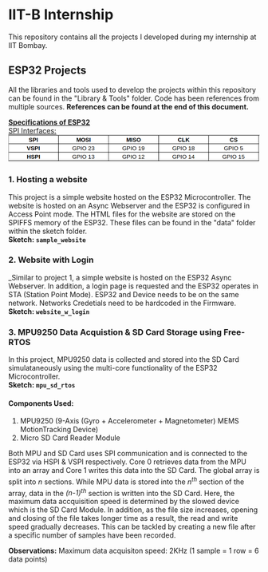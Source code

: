 # IIT-B Internship
This repository contains all the projects I developed during my internship at IIT Bombay. 

## ESP32 Projects
All the libraries and tools used to develop the projects within this repository can be found in the "Library & Tools" folder. Code has been references from multiple sources. **References can be found at the end of this document.**

<ins>**Specifications of ESP32**<ins/>
<br>SPI Interfaces:<br/>
![SPI Interfaces of ESP32](/MISC/SPI_Interfaces_ESP32.png)


### 1. Hosting a website
This project is a simple website hosted on the ESP32 Microcontroller. The website is hosted on an Async Webserver and the ESP32 is configured in Access Point mode. The HTML files for the website are stored on the SPIFFS memory of the ESP32. These files can be found in the "data" folder within the sketch folder.
<br>**Sketch: `sample_website`**<br/>

### 2. Website with Login
_Similar to project 1, a simple website is hosted on the ESP32 Async Webserver. In addition, a login page is requested and the ESP32 operates in STA (Station Point Mode). ESP32 and Device needs to be on the same network. Networks Credetials need to be hardcoded in the Firmware.
<br>**Sketch: `website_w_login`**<br/>

### 3. MPU9250 Data Acquistion & SD Card Storage using Free-RTOS
In this project, MPU9250 data is collected and stored into the SD Card simulataneously using the multi-core functionality of the ESP32 Microcontroller.
<br>**Sketch: `mpu_sd_rtos`**<br/>

#### Components Used:
1. MPU9250 (9-Axis (Gyro + Accelerometer + Magnetometer) MEMS MotionTracking Device)
2. Micro SD Card Reader Module

Both MPU and SD Card uses SPI communication and is connected to the ESP32 via HSPI & VSPI respectively. Core 0 retrieves data from the MPU into an array and Core 1 writes this data into the SD Card. The global array is split into _n_ sections. While MPU data is stored into the _n<sup>th<sup/>_ section of the array, data in the _(n-1)<sup>th<sup/>_ section is written into the SD Card. Here, the maximum data accquisition speed is determined by the slowed device which is the SD Card Module. In addition, as the file size increases, opening and closing of the file takes longer time as a result, the read and write speed gradually decreases. This can be tackled by creating a new file after a specific number of samples have been recorded.

**Observations:** Maximum data acquisiton speed: 2KHz (1 sample = 1 row = 6 data points)

